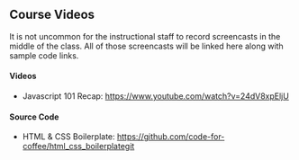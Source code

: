 ## Course Videos

It is not uncommon for the instructional staff to record screencasts in the middle of the class. All of those screencasts will be linked here along with sample code links.

#### Videos

* Javascript 101 Recap: https://www.youtube.com/watch?v=24dV8xpEljU

#### Source Code

* HTML & CSS Boilerplate: https://github.com/code-for-coffee/html_css_boilerplategit

